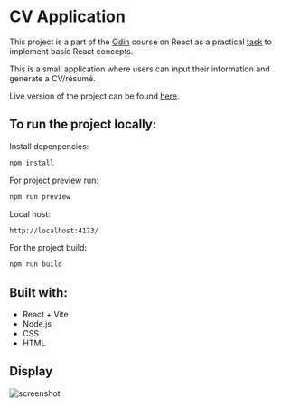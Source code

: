 # CV Application

This project is a part of the [Odin](https://www.theodinproject.com) course on React as a practical [task](https://www.theodinproject.com/lessons/node-path-react-new-cv-application) to implement basic React concepts.

This is a small application where users can input their information and generate a CV/résumé.

Live version of the project can be found [here](https://mountainflockscv.netlify.app).

## To run the project locally:

Install depenpencies: 
```sh 
npm install
```

For project preview run:
```sh
npm run preview
```

Local host: 
```sh 
http://localhost:4173/
```

For the project build:

```sh
npm run build
```

## Built with: 
* React + Vite
* Node.js
* CSS
* HTML 

## Display
![screenshot](./src/assets/screenshot.png)
